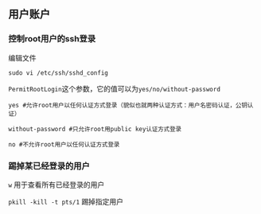 ## 用户账户

### 控制root用户的ssh登录

编辑文件

`sudo vi /etc/ssh/sshd_config`

`PermitRootLogin`这个参数，它的值可以为`yes/no/without-password`


    yes #允许root用户以任何认证方式登录（貌似也就两种认证方式：用户名密码认证，公钥认证）

    without-password #只允许root用public key认证方式登录

    no #不允许root用户以任何认证方式登录


### 踢掉某已经登录的用户

`w` 用于查看所有已经登录的用户

`pkill -kill -t pts/1` 踢掉指定用户


